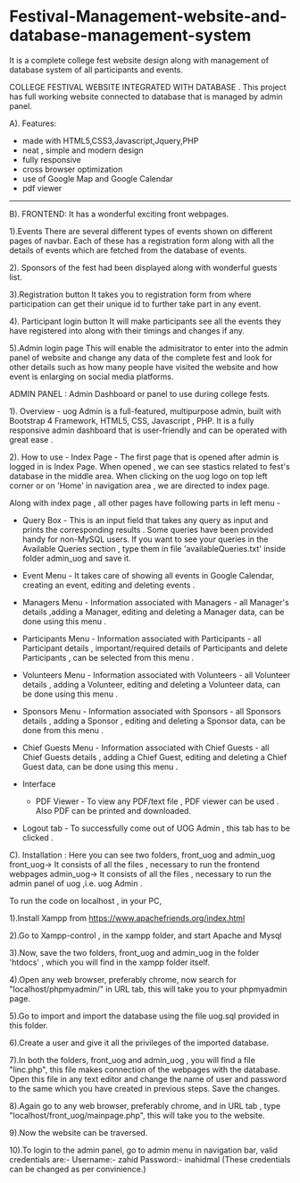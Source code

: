 # Festival-Management-website-and-database-management-system
It is a complete college fest website design along with management of database system of all participants and events.


COLLEGE FESTIVAL WEBSITE INTEGRATED WITH DATABASE .
	This project has full working website connected to database that is managed by admin panel.


A). Features:

- made with HTML5,CSS3,Javascript,Jquery,PHP
- neat , simple and modern design
- fully responsive
- cross browser optimization
- use of Google Map and Google Calendar
- pdf viewer 


********************************************************************************************************************************************

B). 
FRONTEND:
It has a wonderful exciting front webpages.

1).Events
There are several different types of events shown on different pages of navbar. Each  of these has a registration form along with all the details of events which are fetched from the database of events.

2). Sponsors of the fest had been displayed along with wonderful guests list.

3).Registration button
It takes you to  registration form from where participation can get their unique id to further take part in any event.

4). Participant login button
It will make participants see all the events they have registered into along with their timings and changes if any.

5).Admin login page
This will enable the admisitrator to enter into the admin panel of website and change any data of the complete fest and look for other details such as how many people have visited the website and how event is enlarging on social media platforms.

ADMIN PANEL :
Admin Dashboard  or panel to use during college fests.

1). Overview - 
uog Admin is a full-featured, multipurpose admin, built with Bootstrap 4 Framework, HTML5, CSS, Javascript , PHP.
It is a fully responsive admin dashboard that is user-friendly and can be operated with great ease .

2). How to use -
Index Page - The first page that is opened after admin is logged in is Index Page. When opened , we can see stastics related to fest's database in the middle area.
When clicking on the uog logo on top left corner or on 'Home' in navigation area , we are directed to index page.

Along with index page , all other pages have following parts in left menu - 
- Query Box - This is an input field that takes any query as input and prints the corresponding results . Some queries have been provided handy for non-MySQL users. If you want to  see your queries in the Available Queries section , type them in file 'availableQueries.txt' inside folder admin_uog and save it.

- Event Menu - It takes care of showing all events in Google Calendar, creating an event, editing and deleting events .

- Managers Menu - Information associated with Managers - all Manager's details ,adding a Manager, editing and deleting a Manager data, can be done using this menu .

- Participants Menu -  Information associated with Participants - all Participant details , important/required details of Participants and delete Participants , can be selected from this menu .

- Volunteers Menu - Information associated with Volunteers - all Volunteer details , adding a Volunteer, editing and deleting a Volunteer data, can be done using this menu .

- Sponsors Menu - Information associated with Sponsors - all Sponsors details , adding a Sponsor , editing and deleting a Sponsor data, can be done from this menu .

- Chief Guests Menu - Information associated with Chief Guests - all Chief Guests details , adding a Chief Guest, editing and deleting a Chief Guest data, can be done using this menu .

- Interface  
	- PDF Viewer - To view any PDF/text file , PDF viewer can be used . Also PDF can be printed and downloaded.
	
- Logout  tab - To successfully come out of UOG Admin , this tab has to be clicked .	


C). Installation :
Here you can see two folders, front_uog and admin_uog
	front_uog-> It consists of all the files , necessary to run the frontend webpages
	admin_uog-> It consists of all the files , necessary to run the admin panel of uog ,i.e. uog Admin .

To run the code on localhost , in your PC, 

1).Install Xampp from https://www.apachefriends.org/index.html

2).Go to Xampp-control , in the xampp folder, and start Apache and Mysql

3).Now, save the two folders, front_uog and admin_uog in the folder 'htdocs' , which you will find in the xampp folder itself.

4).Open any web browser, preferably chrome, now search for "localhost/phpmyadmin/" in URL tab, this will take you to your phpmyadmin page.

5).Go to import and import the database using the file uog.sql provided in this folder.

6).Create a user and give it all the privileges of the imported database.

7).In both the folders, front_uog and admin_uog , you will find a file "linc.php", this file makes connection of the webpages with the database. Open this file in any text    editor and change the name of user and password to the same which you have created in previous steps. Save the changes.

8).Again go to any web browser, preferably chrome, and in URL tab , type "localhost/front_uog/mainpage.php", this will take you to the website.

9).Now the website can be  traversed.

10).To login to the admin panel, go to admin menu in navigation bar, valid credentials are:-
Username:-  zahid
Password:-  inahidmal
(These credentials can be changed as per convinience.)

